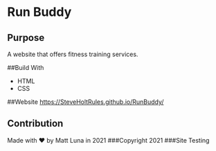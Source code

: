 # Run Buddy

## Purpose
A website that offers fitness training services.

##Build With
* HTML
* CSS

##Website
https://SteveHoltRules.github.io/RunBuddy/

## Contribution
Made with ❤️ by Matt Luna in 2021
###Copyright 2021
###Site Testing
